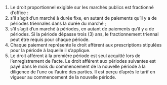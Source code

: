 1) Le droit proportionnel exigible sur les marchés publics est fractionné
d’office :
1) s’il s’agit d’un marché à durée fixe, en autant de paiements qu’il y a de
périodes triennales dans la durée du marché ;
2) s’il s’agit d’un marché à périodes, en autant de paiements qu’il y a de
périodes. Si la période dépasse trois (3) ans, le fractionnement triennal peut être requis pour chaque période.
2) Chaque paiement représente le droit afférent aux prescriptions stipulées pour la
période à laquelle il s’applique.
3) Le droit afférent à la première période est seul acquitté lors de l’enregistrement de
l’acte.
Le droit afférent aux périodes suivantes est payé dans le mois du commencement de la nouvelle période à la diligence de l’une ou l’autre des parties. Il est perçu d’après le tarif en vigueur au commencement de la nouvelle période.